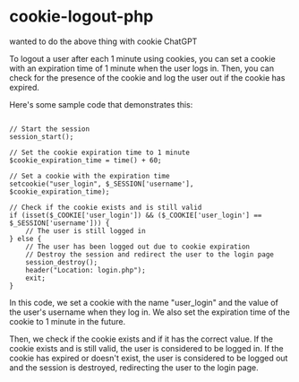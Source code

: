 # cookie-logout-php

wanted to do the above thing with cookie
ChatGPT

To logout a user after each 1 minute using cookies, you can set a cookie with an expiration time of 1 minute when the user logs in. Then, you can check for the presence of the cookie and log the user out if the cookie has expired.

Here's some sample code that demonstrates this:

```

// Start the session
session_start();

// Set the cookie expiration time to 1 minute
$cookie_expiration_time = time() + 60;

// Set a cookie with the expiration time
setcookie("user_login", $_SESSION['username'], $cookie_expiration_time);

// Check if the cookie exists and is still valid
if (isset($_COOKIE['user_login']) && ($_COOKIE['user_login'] == $_SESSION['username'])) {
    // The user is still logged in
} else {
    // The user has been logged out due to cookie expiration
    // Destroy the session and redirect the user to the login page
    session_destroy();
    header("Location: login.php");
    exit;
}

```

In this code, we set a cookie with the name "user_login" and the value of the user's username when they log in. We also set the expiration time of the cookie to 1 minute in the future.

Then, we check if the cookie exists and if it has the correct value. If the cookie exists and is still valid, the user is considered to be logged in. If the cookie has expired or doesn't exist, the user is considered to be logged out and the session is destroyed, redirecting the user to the login page.
